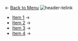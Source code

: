 ← [Back to Menu](https://telinkgithub.github.io/Telink/ "Menu")
![header-telink](https://i.imgur.com/5kRG6CF.jpg)

- [Item 1](https://telinkgithub.github.io/item-1/ "ESL") →
- [Item 2](https://telinkgithub.github.io/item-1/ "Mesh") →
- [Item 3](https://telinkgithub.github.io/item-1/ "Mouse") →
- [Item 4](https://telinkgithub.github.io/item-1/ "PC") →

